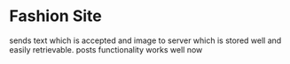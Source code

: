 # Fashion Site
sends text which is accepted and image to server which is stored well and easily retrievable.
posts functionality works well now
